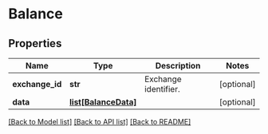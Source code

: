 # Balance

## Properties
Name | Type | Description | Notes
------------ | ------------- | ------------- | -------------
**exchange_id** | **str** | Exchange identifier. | [optional] 
**data** | [**list[BalanceData]**](BalanceData.md) |  | [optional] 

[[Back to Model list]](../README.md#documentation-for-models) [[Back to API list]](../README.md#documentation-for-api-endpoints) [[Back to README]](../README.md)


